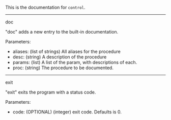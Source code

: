 This is the documentation for `control`.

---
doc

"doc" adds a new entry to the built-in documentation.

Parameters:
- aliases: (list of strings) All aliases for the procedure
- desc: (string) A description of the procedure
- params: (list) A list of the param, with descriptions of each.
- proc: (string) The procedure to be documented.

---
exit

"exit" exits the program with a status code.

Parameters:
- code: (OPTIONAL) (integer) exit code. Defaults is 0.

